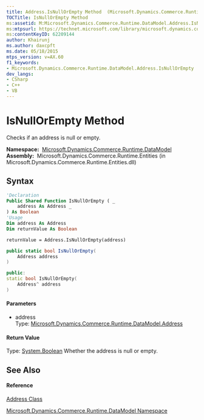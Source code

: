 ```yaml
---
title: Address.IsNullOrEmpty Method  (Microsoft.Dynamics.Commerce.Runtime.DataModel)
TOCTitle: IsNullOrEmpty Method
ms:assetid: M:Microsoft.Dynamics.Commerce.Runtime.DataModel.Address.IsNullOrEmpty(Microsoft.Dynamics.Commerce.Runtime.DataModel.Address)
ms:mtpsurl: https://technet.microsoft.com/library/microsoft.dynamics.commerce.runtime.datamodel.address.isnullorempty(v=AX.60)
ms:contentKeyID: 62209144
author: Khairunj
ms.author: daxcpft
ms.date: 05/18/2015
mtps_version: v=AX.60
f1_keywords:
- Microsoft.Dynamics.Commerce.Runtime.DataModel.Address.IsNullOrEmpty
dev_langs:
- CSharp
- C++
- VB
---
```


# IsNullOrEmpty Method

Checks if an address is null or empty.

**Namespace:**  [Microsoft.Dynamics.Commerce.Runtime.DataModel](microsoft-dynamics-commerce-runtime-datamodel-namespace.md)  
**Assembly:**  Microsoft.Dynamics.Commerce.Runtime.Entities (in Microsoft.Dynamics.Commerce.Runtime.Entities.dll)

## Syntax

``` vb
'Declaration
Public Shared Function IsNullOrEmpty ( _
    address As Address _
) As Boolean
'Usage
Dim address As Address
Dim returnValue As Boolean

returnValue = Address.IsNullOrEmpty(address)
```

``` csharp
public static bool IsNullOrEmpty(
    Address address
)
```

``` c++
public:
static bool IsNullOrEmpty(
    Address^ address
)
```

#### Parameters

  - address  
    Type: [Microsoft.Dynamics.Commerce.Runtime.DataModel.Address](address-class-microsoft-dynamics-commerce-runtime-datamodel.md)  

#### Return Value

Type: [System.Boolean](https://technet.microsoft.com/library/a28wyd50\(v=ax.60\))  
Whether the address is null or empty.  

## See Also

#### Reference

[Address Class](address-class-microsoft-dynamics-commerce-runtime-datamodel.md)

[Microsoft.Dynamics.Commerce.Runtime.DataModel Namespace](microsoft-dynamics-commerce-runtime-datamodel-namespace.md)

